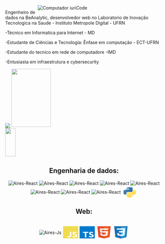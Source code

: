 <img src="https://raw.githubusercontent.com/MicaelliMedeiros/micaellimedeiros/master/image/computer-illustration.png" min-width="400px" max-width="400px" width="400px" align="right" alt="Computador iuriCode">

<p align="left"> 
  Engenheiro de dados na BeAnalytic, desenvolvedor web no Laboratorio de Inovação Tecnologica na Saude - Instituto Metropole Digital - UFRN
</p>

<p align="left">
 -Técnico em Informatica para Internet - MD
</p>
<p align="left">
 -Estudante de Ciências e Tecnologia: Ênfase em computação - ECT-UFRN 
</p>

<p align="left">
  -Estudante do tecnico em rede de computadore -IMD
</p>


<p align="left">
 -Entusiasta em infraestrutura e cybersecurity 
</p>
<p>
</p>
 <a align="right"  style="margin-top:30px">
  <img align="center" src="https://github-readme-stats.vercel.app/api/top-langs/?username=GabrielAirex&theme=dracula&hide_langs_below=1" />
</a>
 <img height="185em" width= "50%" src="https://github-readme-stats.vercel.app/api/top-langs/?username=GabrielAirex&layout=compact&langs_count=7&theme=dark"/>
</div>
   <div width= "50%" style="border-radius=1500px" >
     <a  href="https://www.linkedin.com/in/gabriel-aires-a4a95b200/" target="_blank"><img height="90em" width= "25.5%"style="border-radius=1500px" src="https://img.shields.io/badge/-LinkedIn-%230077B5?style=for-the-badge&logo=linkedin&logoColor=white" target="_blank"></a> 
</div>
</div>
 
 
    
   <h2 align="center"> Engenharia de dados:</h2>
    <div align="center">
    <img align="center" alt="Aires-React" height="40" width="50" src="https://cdn.jsdelivr.net/gh/devicons/devicon/icons/svelte/svelte-original.svg">
    <img align="center" alt="Aires-React" height="40" width="50" src="https://cdn.jsdelivr.net/gh/devicons/devicon/icons/react/react-original.svg">
    <img align="center" alt="Aires-React" height="40" width="50" src="https://cdn.jsdelivr.net/gh/devicons/devicon/icons/selenium/selenium-original.svg">
    <img align="center" alt="Aires-React" height="40" width="50" src="https://cdn.jsdelivr.net/gh/devicons/devicon/icons/nginx/nginx-original.svg">
    <img align="center" alt="Aires-React" height="40" width="50" src="https://cdn.jsdelivr.net/gh/devicons/devicon/icons/jupyter/jupyter-original-wordmark.svg">
       <img align="center" alt="Aires-React" height="40" width="50" src="https://cdn.jsdelivr.net/gh/devicons/devicon/icons/docker/docker-original.svg">
       <img align="center" alt="Aires-React" height="40" width="50" src="https://cdn.jsdelivr.net/gh/devicons/devicon/icons/mysql/mysql-plain.svg">
      <img align="center" alt="Aires-React" height="40" width="50" src="https://cdn.jsdelivr.net/gh/devicons/devicon/icons/postgresql/postgresql-original-wordmark.svg">
      <img align="center" alt="Aires-Python" height="40" width="50" src="https://raw.githubusercontent.com/devicons/devicon/master/icons/python/python-original.svg">
    </div>
  
  <h2 align="center"> Web:</h2>
      
<div style="display: inline_block" align="center"><br>
  <img align="center" alt="Aires-Js" height="40" width="50" src="https://cdn.jsdelivr.net/gh/devicons/devicon/icons/php/php-plain.svg">
  <img align="center" alt="Aires-Js" height="40" width="50" src="https://raw.githubusercontent.com/devicons/devicon/master/icons/javascript/javascript-plain.svg">
  <img align="center" alt="Aires-Ts" height="40" width="50" src="https://raw.githubusercontent.com/devicons/devicon/master/icons/typescript/typescript-plain.svg">
  <img align="center" alt="Aires-HTML" height="40" width="50" src="https://raw.githubusercontent.com/devicons/devicon/master/icons/html5/html5-original.svg">
  <img align="center" alt="Aires-CSS" height="40" width="50" src="https://raw.githubusercontent.com/devicons/devicon/master/icons/css3/css3-original.svg">
</div>
      
  </br>
  </br>

     
    
